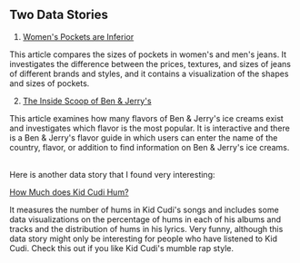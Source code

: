 ## Two Data Stories

1. [Women's Pockets are Inferior](https://pudding.cool/2018/08/pockets/)

This article compares the sizes of pockets in women's and men's jeans. It investigates the difference between the prices, textures, and sizes of jeans of different brands and styles, and it contains a visualization of the shapes and sizes of pockets.

2. [The Inside Scoop of Ben & Jerry's](https://benjerry.heshlindsdataviz.com/)

This article examines how many flavors of Ben & Jerry's ice creams exist and investigates which flavor is the most popular. It is interactive and there is a Ben & Jerry's flavor guide in which users can enter the name of the country, flavor, or addition to find information on Ben & Jerry's ice creams.

</br>
Here is another data story that I found very interesting:

[How Much does Kid Cudi Hum?](https://connorrothschild.github.io/cudi-hums/)

It measures the number of hums in Kid Cudi's songs and includes some data visualizations on the percentage of hums in each of his albums and tracks and the distribution of hums in his lyrics. Very funny, although this data story might only be interesting for people who have listened to Kid Cudi. Check this out if you like Kid Cudi's mumble rap style.
